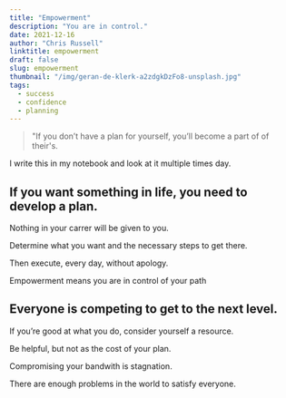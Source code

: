 ```yaml
---
title: "Empowerment"
description: "You are in control."
date: 2021-12-16
author: "Chris Russell"
linktitle: empowerment
draft: false
slug: empowerment
thumbnail: "/img/geran-de-klerk-a2zdgkDzFo8-unsplash.jpg"
tags:
  - success
  - confidence
  - planning
---
```

>"If you don’t have a plan for yourself, you’ll become a part of of their's. 

I write this in my notebook and look at it multiple times day.  

 
## If you want something in life, you need to develop a plan.

Nothing in your carrer will be given to you.

Determine what you want and the necessary steps to get there.

Then execute, every day, without apology.

Empowerment means you are in control of your path

## Everyone is competing to get to the next level.

If you’re good at what you do, consider yourself a resource.

Be helpful, but not as the cost of your plan.

Compromising your bandwith is stagnation. 

There are enough problems in the world to satisfy everyone.